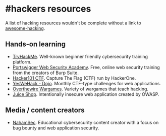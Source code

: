 # #hackers resources

A list of hacking resources wouldn't be complete without a link to
[awesome-hacking](https://github.com/Hack-with-Github/Awesome-Hacking).

## Hands-on learning

- [TryHackMe](https://tryhackme.com/). Well-known beginner friendly
  cybersecurity training platform.
- [Portswigger Web Security Academy](https://portswigger.net/web-security).
  Free, online web security training from the creators of Burp Suite.
- [Hacker101 CTF](https://ctf.hacker101.com/). Capture The Flag (CTF)
  run by HackerOne.
- [YesWeHack - Dojo](https://dojo-yeswehack.com/). Monthly CTF-type challenges
  for web applications.
- [Overthewire Wargames](https://overthewire.org/wargames/). Variety of
  wargames that teach hacking.
- [Juice Shop](https://github.com/juice-shop/juice-shop). Intentionally
  insecure web application created by OWASP.

## Media / content creators

- [NahamSec](https://www.youtube.com/channel/UCCZDt7MuC3Hzs6IH4xODLBw).
  Educational cybersecurity content creator with a focus on bug bounty
  and web application security.
